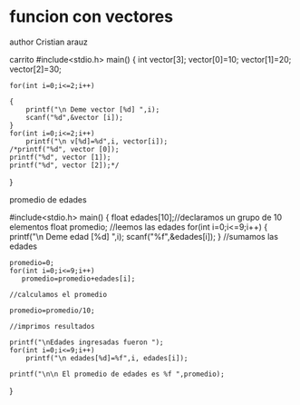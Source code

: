 # funcion con vectores
author Cristian arauz

carrito
#include<stdio.h>
main()
{
	int vector[3];
	vector[0]=10;
	vector[1]=20;
	vector[2]=30;
	
	for(int i=0;i<=2;i++)
	
	{
		printf("\n Deme vector [%d] ",i);
		scanf("%d",&vector [i]);
    }
	for(int i=0;i<=2;i++)
		printf("\n v[%d]=%d",i, vector[i]);
	/*printf("%d", vector [0]);
	printf("%d", vector [1]);
	printf("%d", vector [2]);*/
	
}


promedio  de edades 


#include<stdio.h>
main()
{
	float edades[10];//declaramos  un grupo de  10 elementos 
    float promedio;
	//leemos las edades
	for(int i=0;i<=9;i++)
	{
		printf("\n Deme edad [%d] ",i);
		scanf("%f",&edades[i]);
    }
    //sumamos las edades
    
    promedio=0;
    for(int i=0;i<=9;i++)
       promedio=promedio+edades[i];
       
    //calculamos el promedio 
    
    promedio=promedio/10;
    
    //imprimos resultados
    
    printf("\nEdades ingresadas fueron ");
	for(int i=0;i<=9;i++)
		printf("\n edades[%d]=%f",i, edades[i]);
		
	printf("\n\n El promedio de edades es %f ",promedio);
	
}
